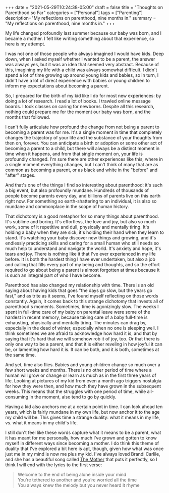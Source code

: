 +++
date = "2021-05-29T10:24:38-05:00"
draft = false
title = "Thoughts on Parenthood so Far"
categories = ["Personal"]
tags = ["Parenting"]
description="My reflections on parenthood, nine months in."
summary = "My reflections on parenthood, nine months in."
+++

My life changed profoundly last summer because our baby was born, and I became a mother. I felt like writing something about that experience, so here is my attempt.

I was not one of those people who always imagined I would have kids. Deep down, when I asked myself whether I wanted to be a parent, the answer was always yes, but it was an idea that seemed very abstract. Because of this, imagining my life with a child was always somewhat difficult. I didn't spend a lot of time growing up around young kids and babies, so in turn, I didn't have a lot of direct experience with babies or young children to inform my expectations about becoming a parent.

So, I prepared for the birth of my kid like I do for most new experiences: by doing a lot of research. I read a lot of books. I trawled online message boards. I took classes on caring for newborns. Despite all this research, nothing could prepare me for the moment our baby was born, and the months that followed.

I can't fully articulate how profound the change from not being a parent to becoming a parent was for me. It's a single moment in time that completely changes the trajectory of your life and the substance of your thoughts from then on, forever. You can anticipate a birth or adoption or some other act of becoming a parent to a child, but there will always be a distinct moment in time when it happens, and from that single moment on, your life is profoundly changed. I'm sure there are other experiences like this, where in a single moment everything changes, but I can't think of many that are as common as becoming a parent, or as black and white in the "before" and "after" stages.

And that's one of the things I find so interesting about parenthood: it's such a big event, but also profoundly mundane. Hundreds of thousands of people become parents every day, and billions of parents live on this earth right now. For something so earth-shattering to an individual, it is also so mundane and commonplace in the scope of human history.

That dichotomy is a good metaphor for so many things about parenthood. It's sublime and boring. It's effortless, the love and joy, but also so much work, some of it repetitive and dull, physically and mentally tiring. It's holding a baby when they are sick, it's holding their hand when they learn to stand. It's watching your baby discover new things and growing, and it's endlessly practicing skills and caring for a small human who still needs so much help to understand and navigate the world. It's anxiety and hope, it's tears and joy. There is nothing like it that I've ever experienced in my life before. It is both the hardest thing I have ever undertaken, but also a job and calling that fills every part of my being and thoughts, and so the effort required to go about being a parent is almost forgotten at times because it is such an integral part of who I have become.

Parenthood has also changed my relationship with time. There is an old saying about having kids that goes "the days go slow, but the years go fast," and as trite as it seems, I've found myself reflecting on those words constantly. Again, it comes back to this strange dichotomy that invests all of parenthood's moments. Sometimes, time is agonizingly slow. The weeks I spent in full-time care of my baby on parental leave were some of the hardest in recent memory, because taking care of a baby full-time is exhausting, physically and mentally tiring. The minutes can drag by, especially in the dead of winter, especially when no one is sleeping well. I think sometimes we are afraid to acknowledge how hard it is, and that by saying that it's hard that we will somehow rob it of joy, too. Or that there is only one way to be a parent, and that it is either reveling in how joyful it can be, or lamenting how hard it is. It can be both, and it _is_ both, sometimes at the same time.

And yet, time also flies. Babies and young children change so much over a few short weeks and months. There is no other period of time where a human will grow or change or learn as much as in the first three years of life. Looking at pictures of my kid from even a month ago triggers nostalgia for how they were then, and how much they have grown in the subsequent weeks. This means that the struggles with one period of time, while all-consuming in the moment, also tend to go by quickly.

Having a kid also anchors me at a certain point in time. I can look ahead ten years, which is fairly mundane in my own life, but now anchor it to the age my child will be. This gives time a strange duality: what it means in my life, vs. what it means in my child's life.

I still don't feel like these words capture what it means to be a parent, what it has meant for me personally, how much I've grown and gotten to know myself in different ways since becoming a mother. I do think this theme of duality that I've explored a bit here is apt, though, given how what was once just me in my mind is now me plus my kid. I've always loved Brandi Carlile, and she has a beautiful song called [The Mother](https://www.youtube.com/watch?v=npSDM26xlzs) that puts it perfectly, so I think I will end with the lyrics to the first verse:

> Welcome to the end of being alone inside your mind  
> You’re tethered to another and you’re worried all the time  
> You always knew the melody but you never heard it rhyme
